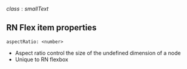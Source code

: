 $class: smallText$
## RN Flex item properties

```
aspectRatio: <number>
```

- Aspect ratio control the size of the undefined dimension of a node
- Unique to RN flexbox
